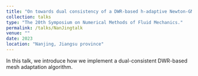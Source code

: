 ```yaml
---
title: "On towards dual consistency of a DWR-based h-adaptive Newton-GMG framework for steady Euler equations"
collection: talks
type: "The 20th Symposium on Numerical Methods of Fluid Mechanics."
permalink: /talks/NanJingtalk
venue: ""
date: 2023
location: "Nanjing, Jiangsu province"
---
```


In this talk, we introduce how we implement a dual-consistent DWR-based mesh adaptation algorithm.
